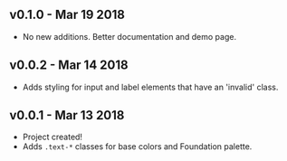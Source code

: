 ## v0.1.0 - Mar 19 2018
  + No new additions.  Better documentation and demo page.

## v0.0.2 - Mar 14 2018
  + Adds styling for input and label elements that have an 'invalid' class.

## v0.0.1 - Mar 13 2018
  + Project created!
  + Adds `.text-*` classes for base colors and Foundation palette.